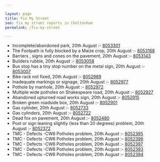 ```yaml
---

layout: page
title: Fix My Street
seo: fix my street reports in Cheltenham
permalink: /fix-my-street

---
```


<!-- fix_marker starts -->

- Incomplete/abandoned park, 20th August :- [8053301](https://www.fixmystreet.com/report/8053301)
- The Footpath is fully blocked by a Maize crop, 20th August :- [8053168](https://www.fixmystreet.com/report/8053168)
- Barriers , signs and cones on the pavement, 20th August :- [8053143](https://www.fixmystreet.com/report/8053143)
- Builders rubble, 20th August :- [8053058](https://www.fixmystreet.com/report/8053058)
- Bus stop has a tiny stop number on the metal sign, 20th August :- [8053007](https://www.fixmystreet.com/report/8053007)
- Bike rack not fixed, 20th August :- [8052989](https://www.fixmystreet.com/report/8052989)
- Inadequate markings or signage, 20th August :- [8052977](https://www.fixmystreet.com/report/8052977)
- Pothole by manhole, 20th August :- [8052972](https://www.fixmystreet.com/report/8052972)
- Multiple wide potholes on Shakespeare road, 20th August :- [8052927](https://www.fixmystreet.com/report/8052927)
- Abandoned upturned road works sign, 20th August :- [8052915](https://www.fixmystreet.com/report/8052915)
- Broken green roadside box, 20th August :- [8052901](https://www.fixmystreet.com/report/8052901)
- Gas cylinder, 20th August :- [8052733](https://www.fixmystreet.com/report/8052733)
- Gas cylinders, 20th August :- [8052722](https://www.fixmystreet.com/report/8052722)
- Dead fox on pavement, 20th August :- [8052480](https://www.fixmystreet.com/report/8052480)
- Post or sign leaning slightly (less than 20 degrees) problem, 20th August :- [8052372](https://www.fixmystreet.com/report/8052372)
- TMC - Defects -CW6 Potholes  problem, 20th August :- [8052395](https://www.fixmystreet.com/report/8052395)
- TMC - Defects -CW6 Potholes  problem, 20th August :- [8052396](https://www.fixmystreet.com/report/8052396)
- TMC - Defects -CW6 Potholes  problem, 20th August :- [8052397](https://www.fixmystreet.com/report/8052397)
- TMC - Defects -CW6 Potholes  problem, 20th August :- [8052393](https://www.fixmystreet.com/report/8052393)
- TMC - Defects -CW6 Potholes  problem, 20th August :- [8052394](https://www.fixmystreet.com/report/8052394)

<!-- fix_marker ends -->